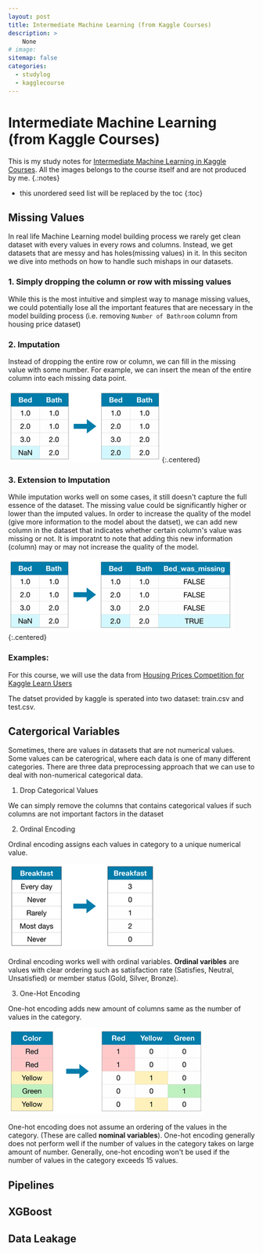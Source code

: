 ```yaml
---
layout: post
title: Intermediate Machine Learning (from Kaggle Courses)
description: >
    None
# image: 
sitemap: false
categories:
  - studylog
  - kagglecourse
---
```


# Intermediate Machine Learning (from Kaggle Courses)

This is my study notes for [Intermediate Machine Learning in Kaggle Courses](https://www.kaggle.com/learn/intermediate-machine-learning). All the images belongs to the course itself and are not produced by me.
{.:notes}

* this unordered seed list will be replaced by the toc
{:toc}

## Missing Values

In real life Machine Learning model building process we rarely get clean dataset with every values in every rows and columns. Instead, we get datasets that are messy and has holes(missing values) in it. In this seciton we dive into methods on how to handle such mishaps in our datasets.

### 1. Simply dropping the column or row with missing values

While this is the most intuitive and simplest way to manage missing values, we could potentially lose all the important features that are necessary in the model building process (i.e. removing `Number of Bathroom` column from housing price dataset)

### 2. Imputation

Instead of dropping the entire row or column, we can fill in the missing value with some number. For example, we can insert the mean of the entire column into each missing data point. 

![Imputation](/assets/img/KaggleLearn/imputation.png){:.centered}

### 3. Extension to Imputation

While imputation works well on some cases, it still doesn't capture the full essence of the dataset. The missing value could be significantly higher or lower than the imputed values. In order to increase the quality of the model (give more information to the model about the datset), we can add new column in the dataset that indicates whether certain column's value was missing or not. It is imporatnt to note that adding this new information (column) may or may not increase the quality of the model.

![ImputationExtension](/assets/img/KaggleLearn/imputation_extension.png){:.centered}

### Examples:

For this course, we will use the data from [Housing Prices Competition for Kaggle Learn Users](https://www.kaggle.com/c/home-data-for-ml-course)

The datset provided by kaggle is sperated into two dataset: train.csv and test.csv.

## Catergorical Variables

Sometimes, there are values in datasets that are not numerical values. Some values can be caterogrical, where each data is one of many different categories. There are three data preprocessing approach that we can use to deal with non-numerical categorical data. 

1. Drop Categorical Values
  
We can simply remove the columns that contains categorical values if such columns are not important factors in the dataset

2. Ordinal Encoding

Ordinal encoding assigns each values in category to a unique numerical value.

![OrdinalEncoding](/assets/img/KaggleLearn/ordinalEncoding.png)

Ordinal encoding works well with ordinal variables. **Ordinal varibles** are values with clear ordering such as satisfaction rate (Satisfies, Neutral, Unsatisfied) or member status (Gold, Silver, Bronze). 

3. One-Hot Encoding

One-hot encoding adds new amount of columns same as the number of values in the category.

![One Hot Encoding](/assets/img/KaggleLearn/oneHotEncoding.png)

One-hot encoding does not assume an ordering of the values in the category. (These are called **nominal variables**). One-hot encoding generally does not perform well if the number of values in the category takes on large amount of number. Generally, one-hot encoding won't be used if the number of values in the category exceeds 15 values.

## Pipelines

## XGBoost

## Data Leakage

